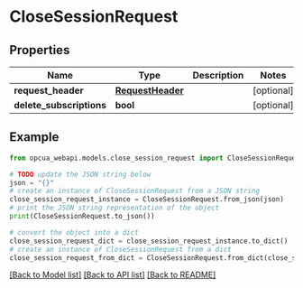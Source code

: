 # CloseSessionRequest


## Properties

Name | Type | Description | Notes
------------ | ------------- | ------------- | -------------
**request_header** | [**RequestHeader**](RequestHeader.md) |  | [optional] 
**delete_subscriptions** | **bool** |  | [optional] 

## Example

```python
from opcua_webapi.models.close_session_request import CloseSessionRequest

# TODO update the JSON string below
json = "{}"
# create an instance of CloseSessionRequest from a JSON string
close_session_request_instance = CloseSessionRequest.from_json(json)
# print the JSON string representation of the object
print(CloseSessionRequest.to_json())

# convert the object into a dict
close_session_request_dict = close_session_request_instance.to_dict()
# create an instance of CloseSessionRequest from a dict
close_session_request_from_dict = CloseSessionRequest.from_dict(close_session_request_dict)
```
[[Back to Model list]](../README.md#documentation-for-models) [[Back to API list]](../README.md#documentation-for-api-endpoints) [[Back to README]](../README.md)


